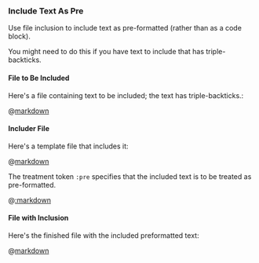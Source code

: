 ### Include Text As Pre

Use file inclusion to include text as pre-formatted (rather than as a code block).

You might need to do this if you have text to include that has triple-backticks.

#### File to Be Included

Here's a file containing text to be included; the text has triple-backticks.:

@[markdown](triple_backtick.md)

#### Includer File

Here's a template file that includes it:

@[markdown](includer.md)

The treatment token ```:pre``` specifies that the included text is to be treated as pre-formatted.

@[:markdown](../interface.md)

#### File with Inclusion

Here's the finished file with the included preformatted text:

@[markdown](included.md)

